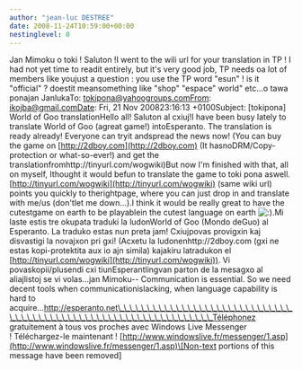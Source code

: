 ```yaml
---
author: "jean-luc DESTREE"
date: 2008-11-24T10:59:00+00:00
nestinglevel: 0
---
```

Jan Mimoku o toki ! Saluton !I went to the wili url for your translation in TP ! I had not yet time to readit entirely, but it's very good job, TP needs oa lot of members like youjust a question : you use the TP word "esun" ! is it "official" ? doestit meansomething like "shop" "espace" world" etc...o tawa ponajan JanlukaTo: [tokipona@yahoogroups.comFrom](mailto://tokipona@yahoogroups.comFrom): [ikojba@gmail.comDate](mailto://ikojba@gmail.comDate): Fri, 21 Nov 200823:16:13 +0100Subject: \[tokipona\] World of Goo translationHello all! Saluton al cxiuj!I have been busy lately to translate World of Goo (agreat game!) intoEsperanto. The translation is ready already! Everyone can tryit andspread the news now! (You can buy the game on [http://2dboy.com](http://2dboy.com) (It hasnoDRM/Copy-protection or what-so-ever!) and get the translationfromhttp://tinyurl.com/wogwiki)But now I'm finished with that, all on myself, Ithought it would befun to translate the game to toki pona aswell.[http://tinyurl.com/wogwiki](http://tinyurl.com/wogwiki) (same wiki url) points you quickly to therightpage, where you can just drop in and translate with me/us (don'tlet me down...).I think it would be really great to have the cutestgame on earth to be playablein the cutest language on earth ![:)](images/smilies/icon_e_smile.gif "Smile").Mi laste estis tre okupata traduki la ludonWorld of Goo (Mondo deGuo) al Esperanto. La traduko estas nun preta jam! Cxiujpovas provigxin kaj disvastigi la novajxon pri gxi! (Acxetu la ludonenhttp://2dboy.com (gxi ne estas kopi-protektita aux io ajn simila) kajakiru latradukon el [http://tinyurl.com/wogwiki](http://tinyurl.com/wogwiki)). Vi povaskopii/plusendi cxi tiunEsperantlingvan parton de la mesagxo al aliajlistoj se vi volas...jan Mimoku--
Communication is essential. So we need decent tools when communicationislacking, when language capability is hard to acquire...http://esperanto.net\_\_\_\_\_\_\_\_\_\_\_\_\_\_\_\_\_\_\_\_\_\_\_\_\_\_\_\_\_\_\_\_\_\_\_\_\_\_\_\_\_\_\_\_\_\_\_\_\_\_\_\_\_\_\_\_\_\_\_\_\_\_\_\_\_Téléphonez gratuitement à tous vos proches avec Windows Live Messenger  ! Téléchargez-le maintenant ! [http://www.windowslive.fr/messenger/1.asp](http://www.windowslive.fr/messenger/1.asp)\[Non-text portions of this message have been removed\]